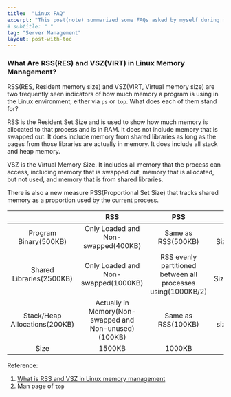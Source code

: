 ```yaml
---
title:  "Linux FAQ"
excerpt: "This post(note) summarized some FAQs asked by myself during my working experiences."
# subtitle: " "
tag: "Server Management"
layout: post-with-toc
---
```


### What Are RSS(RES) and VSZ(VIRT) in Linux Memory Management?

RSS(RES, Resident memory size) and VSZ(VIRT, Virtual memory size) are two frequently seen indicators of how much memory a program is using in the Linux environment, either via `ps` or `top`.  What does each of them stand for?

RSS is the Resident Set Size and is used to show how much memory is allocated to that process and is in RAM.  It does not include memory that is swapped out.  It does include memory from shared libraries as long as the pages from those libraries are actually in memory.  It does include all stack and heap memory.

VSZ is the Virtual Memory Size.  It includes all memory that the process can access, including memory that is swapped out, memory that is allocated, but not used, and memory that is from shared libraries.

There is also a new measure PSS(Proportional Set Size) that tracks shared memory as a proportion used by the current process.

| | RSS | PSS | VSZ |
| :---: | :---: | :---: | :---: |
| Program Binary(500KB) | Only Loaded and Non-swapped(400KB) | Same as RSS(500KB) | Full Size(500KB) |
| Shared Libraries(2500KB) | Only Loaded and Non-swapped(1000KB) | RSS evenly partitioned between all processes using(1000KB/2) | Full Size(2500KB) |
| Stack/Heap Allocations(200KB) | Actually in Memory(Non-swapped and Non-unused)(100KB) | Same as RSS(100KB) | Full size(200KB) |
| Size | 1500KB | 1000KB | 3200KB |

Reference:

1. [What is RSS and VSZ in Linux memory management](https://stackoverflow.com/questions/7880784/what-is-rss-and-vsz-in-linux-memory-management)
2. Man page of `top`


